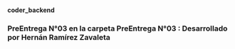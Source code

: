 #### coder_backend
### PreEntrega N°03 en la carpeta PreEntrega N°03 : Desarrollado por Hernán Ramírez Zavaleta
